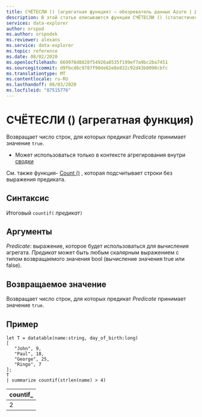 ```yaml
---
title: СЧЁТЕСЛИ () (агрегатная функция) — обозреватель данных Azure | Документация Майкрософт
description: В этой статье описываются функции СЧЁТЕСЛИ () (статистическая функция) в обозреватель данных Azure.
services: data-explorer
author: orspod
ms.author: orspodek
ms.reviewer: alexans
ms.service: data-explorer
ms.topic: reference
ms.date: 08/02/2020
ms.openlocfilehash: 669978d8828f54926a8535f199ef7a9bc2ba7451
ms.sourcegitcommit: d9fbcd6c9787f90de62e8e832c92d43b8090cbfc
ms.translationtype: MT
ms.contentlocale: ru-RU
ms.lasthandoff: 08/03/2020
ms.locfileid: "87515776"
---
```

# <a name="countif-aggregation-function"></a>СЧЁТЕСЛИ () (агрегатная функция)

Возвращает число строк, для которых предикат *Predicate* принимает значение `true`.

* Может использоваться только в контексте агрегирования внутри [сводки](summarizeoperator.md)

См. также функция- [Count ()](count-aggfunction.md) , которая подсчитывает строки без выражения предиката.

## <a name="syntax"></a>Синтаксис

Итоговый `countif(` *предикат*`)`

## <a name="arguments"></a>Аргументы

*Predicate*: выражение, которое будет использоваться для вычисления агрегата. *Предикат* может быть любым скалярным выражением с типом возвращаемого значения bool (вычисление значения true или false).

## <a name="returns"></a>Возвращаемое значение

Возвращает число строк, для которых предикат *Predicate* принимает значение `true`.

## <a name="example"></a>Пример

```kusto
let T = datatable(name:string, day_of_birth:long)
[
   "John", 9,
   "Paul", 18,
   "George", 25,
   "Ringo", 7
];
T
| summarize countif(strlen(name) > 4)
```

|countif_|
|----|
|2|

